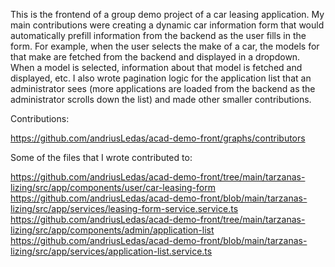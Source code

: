 This is the frontend of a group demo project of a car leasing application. My main contributions were creating a dynamic car information form that would automatically prefill information from the backend as the user fills in the form. For example, when the user selects the make of a car, the models for that make are fetched from the backend and displayed in a dropdown. When a model is selected, information about that model is fetched and displayed, etc. I also wrote pagination logic for the application list that an administrator sees (more applications are loaded from the backend as the administrator scrolls down the list) and made other smaller contributions.

Contributions:

https://github.com/andriusLedas/acad-demo-front/graphs/contributors

Some of the files that I wrote contributed to:

https://github.com/andriusLedas/acad-demo-front/tree/main/tarzanas-lizing/src/app/components/user/car-leasing-form
https://github.com/andriusLedas/acad-demo-front/blob/main/tarzanas-lizing/src/app/services/leasing-form-service.service.ts
https://github.com/andriusLedas/acad-demo-front/tree/main/tarzanas-lizing/src/app/components/admin/application-list
https://github.com/andriusLedas/acad-demo-front/blob/main/tarzanas-lizing/src/app/services/application-list.service.ts
